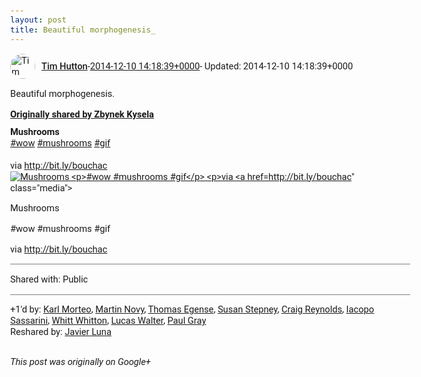 ```yaml
---
layout: post
title: Beautiful morphogenesis_
---
```


<html><head><meta charset="utf-8"><title>Beautiful morphogenesis.</title><style>body {font: 11pt Roboto, Arial, sans-serif; max-width: 640px; margin: 24px;}.author-photo {border-radius: 50%; margin-right: 10px; width: 40px;}.author {font-weight: 500;}.main-content {margin: 15px 0 15px;}.post-title {font-weight: bold;}.location {display: block; margin-top: 15px;}.location img {float: left; margin-right: 5px; width: 20px;}.media-link {display: inline-block; max-width: 100%; vertical-align: top;}.media-link p {margin-top: 5px; max-height: 4em; overflow: scroll;}.media {max-height: 100vh; max-width: 100%;}.video-placeholder {background: black; display: flex; height: 300px; max-width: 100%; width: 640px;}.play-icon {border-bottom: 30px solid transparent; border-left: 50px solid white; border-top: 30px solid transparent; color: white; margin: auto;}.album {max-height: 800px; overflow: scroll; width: calc(100vw - 48px);}.album .media-link {margin-right: 5px; max-width: 250px;}.album .media {max-height: 250px;}.link-embed {border-top: 1px solid lightgrey; display: block; margin-top: 20px;}.link-embed img {max-width: 100%;}.inline-link-embed {display: block;}.inline-link-embed img {vertical-align: middle;}.link-title {display: inline-block; font-size: medium; font-weight: 300; padding-left: 1em;}.reshare-attribution {display: block; font-weight: bold; margin-bottom: 10px;}.poll-image {margin-bottom: 5px; max-height: 300px; max-width: 500px;}.poll-choice {align-items: center; display: flex; margin-bottom: 5px; max-width: 500px;}.poll-choice-percentage {background-color: lightblue; height: 100%; left: 0; position: absolute; z-index: -1;}.poll-choice-selected {margin-right: 5px;}.poll-choice-results {border: 1px solid lightgray; border-radius: 5px; display: flex; line-height: 40px; overflow: hidden; padding: 0 8px; position: relative;}.poll-choice-results, .poll-choice-description {flex-grow: 1; margin-right: 10px;}.poll-choice-image {width: 100%;}.poll-choice-image, .poll-choice-image img {max-height: 40px; max-width: 100px;}.poll-choice-votes {max-height: 100px; overflow: auto;}.plus-entity-embed {color: black; display: block; text-decoration: none;}.plus-entity-embed-cover-photo {max-height: 300px; max-width: 100%;}.plus-entity-embed-info {padding: 0 1em 1em;}.plus-entity-embed-info h2 {font-weight: 500; margin: 10px 0;}.plus-entity-embed-info p {font-size: small; margin: 0;}.collection-owner-avatar {border-radius: 50%; border: 2px solid white; height: 40px; margin-top: -22px;}.visibility {padding: 1em 0; border-top: 1px solid grey;}.post-activity {padding: 1em 0; border-top: 1px solid grey;}.comments {border-top: 1px solid gray; padding-top: 1em;}.comment + .comment {margin-top: 1em;}.comment .media-link, .comment .inline-link-embed {margin-top: 5px;}</style></head><body><div style="margin-bottom:1em;"><div style="display:flex; align-items:center"><img class="author-photo" src="https://lh4.googleusercontent.com/-epo4ZZKNqEw/AAAAAAAAAAI/AAAAAAAAVSU/qu3LpcHEnoQ/s64-c/photo.jpg" alt="Tim Hutton"><a href="https://plus.google.com/+TimHutton" target="_blank" class="author">Tim Hutton</a> - <a target="_blank" href="https://plus.google.com/+TimHutton/posts/T1krnfDUzy8">2014-12-10 14:18:39+0000</a><span> - Updated: 2014-12-10 14:18:39+0000</span></div><div class="main-content">Beautiful morphogenesis.</div><div><a target="_blank" href="https://plus.google.com/+ZbynekKysela/posts/7pizdnbrNGC" class="reshare-attribution">Originally shared by Zbynek Kysela</a><b>Mushrooms</b><br><a rel="nofollow" class="ot-hashtag bidi_isolate" href="https://plus.google.com/s/%23wow/posts" >#wow</a> <a rel="nofollow" class="ot-hashtag bidi_isolate" href="https://plus.google.com/s/%23mushrooms/posts" >#mushrooms</a> <a rel="nofollow" class="ot-hashtag bidi_isolate" href="https://plus.google.com/s/%23gif/posts" >#gif</a><br><br>via <a rel="nofollow" target="_blank" href="http://bit.ly/bouchac" class="ot-anchor bidi_isolate" jslog="10929; track:click" dir="ltr">http://bit.ly/bouchac</a><a href="https://lh5.googleusercontent.com/-HDQMAiAZaTM/VIepPqD74HI/AAAAAAABqHg/VKraLB_HiQI/w400-h225/Mushrooms.gif" target="_blank" class="media-link"><img src="https://lh5.googleusercontent.com/-HDQMAiAZaTM/VIepPqD74HI/AAAAAAABqHg/VKraLB_HiQI/w400-h225/Mushrooms.gif" alt="Mushrooms

#wow #mushrooms #gif



via http://bit.ly/bouchac" class="media"><p>Mushrooms

#wow #mushrooms #gif



via http://bit.ly/bouchac</p></a></div></div><div class="visibility">Shared with: Public</div><div class="post-activity"><div class="plus-oners">+1'd by: <a href="https://plus.google.com/+KarlMorteo">Karl Morteo</a>, <a href="https://plus.google.com/+MartinNovy1234">Martin Novy</a>, <a href="https://plus.google.com/+ThomasEgense">Thomas Egense</a>, <a href="https://plus.google.com/103514385621468271357">Susan Stepney</a>, <a href="https://plus.google.com/+CraigReynolds">Craig Reynolds</a>, <a href="https://plus.google.com/+IacopoSassarini">Iacopo Sassarini</a>, <a href="https://plus.google.com/+WhittWhitton">Whitt Whitton</a>, <a href="https://plus.google.com/+LucasWalter">Lucas Walter</a>, <a href="https://plus.google.com/+PaulGrayUK">Paul Gray</a></div><div class="resharers">Reshared by: <a href="https://plus.google.com/108453667558212106085">Javier Luna</a></div></div></body></html>

<i>This post was originally on Google+</i>